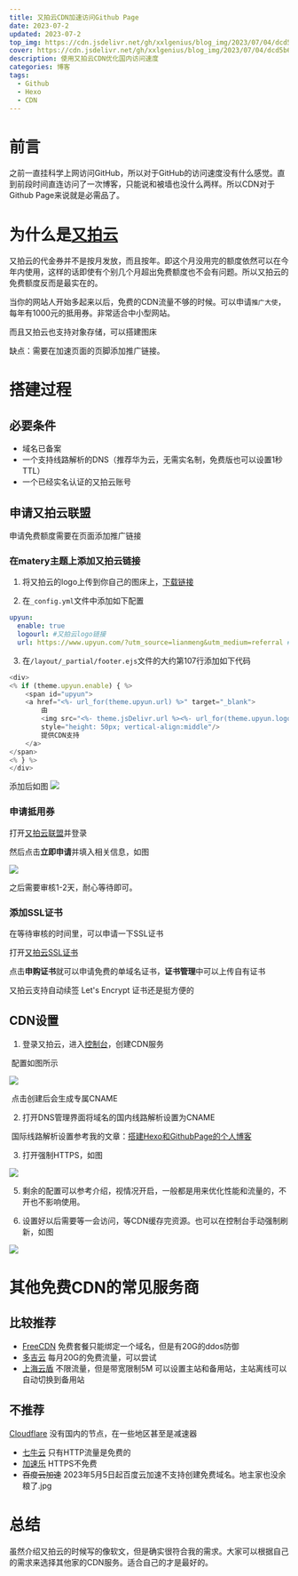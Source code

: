 ```yaml
---
title: 又拍云CDN加速访问Github Page
date: 2023-07-2 
updated: 2023-07-2 
top_img: https://cdn.jsdelivr.net/gh/xxlgenius/blog_img/2023/07/04/dcd5b6846059a0f0d74f1d730675f9c2.png
cover: https://cdn.jsdelivr.net/gh/xxlgenius/blog_img/2023/07/04/dcd5b6846059a0f0d74f1d730675f9c2.png
description: 使用又拍云CDN优化国内访问速度
categories: 博客
tags:
  - Github
  - Hexo
  - CDN
---
```


# 前言

之前一直挂科学上网访问GitHub，所以对于GitHub的访问速度没有什么感觉。直到前段时间直连访问了一次博客，只能说和被墙也没什么两样。所以CDN对于Github Page来说就是必需品了。

# 为什么是[又拍云](https://www.upyun.com/?utm_source=lianmeng&utm_medium=referral)

又拍云的代金券并不是按月发放，而且按年。即这个月没用完的额度依然可以在今年内使用，这样的话即使有个别几个月超出免费额度也不会有问题。所以又拍云的免费额度反而是最实在的。

当你的网站人开始多起来以后，免费的CDN流量不够的时候。可以申请`推广大使`，每年有1000元的抵用券。非常适合中小型网站。

而且又拍云也支持对象存储，可以搭建图床

缺点：需要在加速页面的页脚添加推广链接。

# 搭建过程

## 必要条件

- 域名已备案
- 一个支持线路解析的DNS（推荐华为云，无需实名制，免费版也可以设置1秒TTL）
- 一个已经实名认证的又拍云账号

## 申请又拍云联盟

申请免费额度需要在页面添加推广链接

### 在matery主题上添加又拍云链接

1. 将又拍云的logo上传到你自己的图床上，[下载链接](https://cdn.jsdelivr.net/gh/xxlgenius/blog_img/2023/07/04/8fa59409ece2a4491180ed1dad9f459b.png)

2. 在`_config.yml`文件中添加如下配置

```yml
upyun:
  enable: true
  logourl: #又拍云logo链接
  url: https://www.upyun.com/?utm_source=lianmeng&utm_medium=referral #推广链接
```

3. 在`/layout/_partial/footer.ejs`文件的大约第107行添加如下代码

```javascript
<div>
<% if (theme.upyun.enable) { %>
    <span id="upyun">
    <a href="<%- url_for(theme.upyun.url) %>" target="_blank">
        由
        <img src="<%- theme.jsDelivr.url %><%- url_for(theme.upyun.logourl) %>"    
        style="height: 50px; vertical-align:middle"/>
        提供CDN支持 
    </a>
</span>
<% } %>
</div>
```

添加后如图
![](https://cdn.jsdelivr.net/gh/xxlgenius/blog_img/2023/07/04/561f032759a26b6335221ff5a59c17ed.png)

### 申请抵用券

打开[又拍云联盟](https://www.upyun.com/league)并登录

然后点击**立即申请**并填入相关信息，如图

![](https://cdn.jsdelivr.net/gh/xxlgenius/blog_img/2023/07/04/21af6596c2a4be32a98d675ffcfa835e.png)

之后需要审核1-2天，耐心等待即可。



### 添加SSL证书

在等待审核的时间里，可以申请一下SSL证书

打开[又拍云SSL证书](https://console.upyun.com/toolbox/ssl/)

点击**申购证书**就可以申请免费的单域名证书，**证书管理**中可以上传自有证书

又拍云支持自动续签 Let's Encrypt 证书还是挺方便的



## CDN设置

1. 登录又拍云，进入[控制台](https://console.upyun.com/dashboard/)，创建CDN服务

​		配置如图所示

![](https://cdn.jsdelivr.net/gh/xxlgenius/blog_img/2023/07/04/03de957788d21eeded449642b3ee6f2d.png)

​		点击创建后会生成专属CNAME



2. 打开DNS管理界面将域名的国内线路解析设置为CNAME

​		国际线路解析设置参考我的文章：[搭建Hexo和GithubPage的个人博客](https://xxlgenius.com/2023/05/21/%E6%90%AD%E5%BB%BAHexo%E5%92%8CGithubPage%E7%9A%84%E4%B8%AA%E4%BA%BA%E5%8D%9A%E5%AE%A2/)

3. 打开强制HTTPS，如图

![](https://cdn.jsdelivr.net/gh/xxlgenius/blog_img/2023/07/04/bdf6423eb39d2d063dd3515a1222b3bb.png)

5. 剩余的配置可以参考介绍，视情况开启，一般都是用来优化性能和流量的，不开也不影响使用。

6. 设置好以后需要等一会访问，等CDN缓存完资源。也可以在控制台手动强制刷新，如图

![](https://cdn.jsdelivr.net/gh/xxlgenius/blog_img/2023/07/09/413226d3077620e7329232b7a8bd12f2.png)



# 其他免费CDN的常见服务商

## 比较推荐

- [FreeCDN](https://www.freecdn.pw/)
  免费套餐只能绑定一个域名，但是有20G的ddos防御
- [多吉云](https://www.dogecloud.com/price?product=cdn)
  每月20G的免费流量，可以尝试
- [上海云盾](https://www.yundun.com)
  不限流量，但是带宽限制5M
  可以设置主站和备用站，主站离线可以自动切换到备用站

## 不推荐

[Cloudflare](https://www.cloudflare.com/)
没有国内的节点，在一些地区甚至是减速器

- [七牛云](https://www.qiniu.com/)
  只有HTTP流量是免费的
- [加速乐](https://defense.yunaq.com/jsl/)
  HTTPS不免费
- ~~百度云加速~~
  2023年5月5日起百度云加速不支持创建免费域名。地主家也没余粮了.jpg



# 总结

虽然介绍又拍云的时候写的像软文，但是确实很符合我的需求。大家可以根据自己的需求来选择其他家的CDN服务。适合自己的才是最好的。